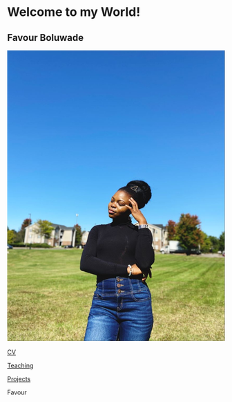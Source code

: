 

# Welcome to my World!
## Favour Boluwade

![alt text](image.png)


[CV](index.md)


[Teaching](index.md) 

[Projects](index.md) 

Favour

